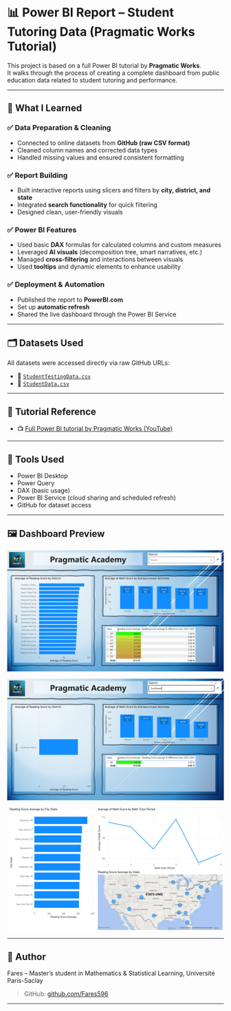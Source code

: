 # 📊 Power BI Report – Student Tutoring Data (Pragmatic Works Tutorial)

This project is based on a full Power BI tutorial by **Pragmatic Works**.  
It walks through the process of creating a complete dashboard from public education data related to student tutoring and performance.

---

## 🎯 What I Learned

### ✅ Data Preparation & Cleaning
- Connected to online datasets from **GitHub (raw CSV format)**
- Cleaned column names and corrected data types
- Handled missing values and ensured consistent formatting

### ✅ Report Building
- Built interactive reports using slicers and filters by **city, district, and state**
- Integrated **search functionality** for quick filtering
- Designed clean, user-friendly visuals

### ✅ Power BI Features
- Used basic **DAX** formulas for calculated columns and custom measures
- Leveraged **AI visuals** (decomposition tree, smart narratives, etc.)
- Managed **cross-filtering** and interactions between visuals
- Used **tooltips** and dynamic elements to enhance usability

### ✅ Deployment & Automation
- Published the report to **PowerBI.com**
- Set up **automatic refresh**
- Shared the live dashboard through the Power BI Service

---

## 🗂 Datasets Used

All datasets were accessed directly via raw GitHub URLs:

- 📘 [`StudentTestingData.csv`](https://raw.githubusercontent.com/PragmaticWorksTraining/Datasets/refs/heads/main/Education/StudentTestingData.csv)  
- 📘 [`StudentData.csv`](https://raw.githubusercontent.com/PragmaticWorksTraining/Datasets/refs/heads/main/Education/StudentData.csv)

---

## 🎥 Tutorial Reference

- 📺 [Full Power BI tutorial by Pragmatic Works (YouTube)](https://www.youtube.com/watch?v=Dk25lwdTKow)

---

## 🧪 Tools Used

- Power BI Desktop
- Power Query
- DAX (basic usage)
- Power BI Service (cloud sharing and scheduled refresh)
- GitHub for dataset access

---
## 🖼️ Dashboard Preview

![Dashboard first page](./assets/dashboard_preview.png)

![Dashboard first page](./assets/search_bar_output.png)

![Dashboard first page](./assets/second_page_dashboard.png)


---
## 📁 Author

Fares – Master’s student in Mathematics & Statistical Learning, Université Paris-Saclay  
> GitHub: [github.com/Fares596](https://github.com/Fares596)

---
